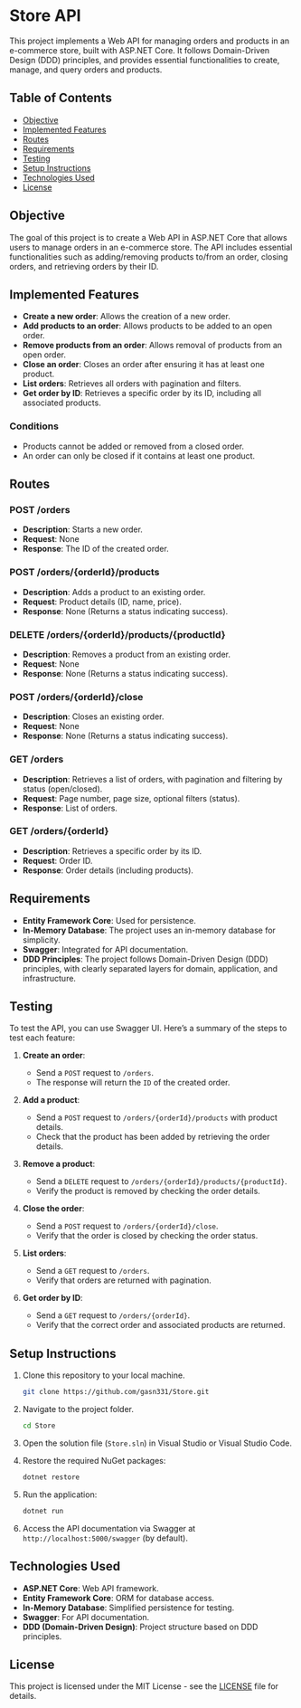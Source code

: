 
# Store API

This project implements a Web API for managing orders and products in an e-commerce store, built with ASP.NET Core. It follows Domain-Driven Design (DDD) principles, and provides essential functionalities to create, manage, and query orders and products.

## Table of Contents
- [Objective](#objective)
- [Implemented Features](#implemented-features)
- [Routes](#routes)
- [Requirements](#requirements)
- [Testing](#testing)
- [Setup Instructions](#setup-instructions)
- [Technologies Used](#technologies-used)
- [License](#license)

## Objective

The goal of this project is to create a Web API in ASP.NET Core that allows users to manage orders in an e-commerce store. The API includes essential functionalities such as adding/removing products to/from an order, closing orders, and retrieving orders by their ID.

## Implemented Features

- **Create a new order**: Allows the creation of a new order.
- **Add products to an order**: Allows products to be added to an open order.
- **Remove products from an order**: Allows removal of products from an open order.
- **Close an order**: Closes an order after ensuring it has at least one product.
- **List orders**: Retrieves all orders with pagination and filters.
- **Get order by ID**: Retrieves a specific order by its ID, including all associated products.

### Conditions
- Products cannot be added or removed from a closed order.
- An order can only be closed if it contains at least one product.

## Routes

### POST /orders
- **Description**: Starts a new order.
- **Request**: None
- **Response**: The ID of the created order.

### POST /orders/{orderId}/products
- **Description**: Adds a product to an existing order.
- **Request**: Product details (ID, name, price).
- **Response**: None (Returns a status indicating success).

### DELETE /orders/{orderId}/products/{productId}
- **Description**: Removes a product from an existing order.
- **Request**: None
- **Response**: None (Returns a status indicating success).

### POST /orders/{orderId}/close
- **Description**: Closes an existing order.
- **Request**: None
- **Response**: None (Returns a status indicating success).

### GET /orders
- **Description**: Retrieves a list of orders, with pagination and filtering by status (open/closed).
- **Request**: Page number, page size, optional filters (status).
- **Response**: List of orders.

### GET /orders/{orderId}
- **Description**: Retrieves a specific order by its ID.
- **Request**: Order ID.
- **Response**: Order details (including products).

## Requirements

- **Entity Framework Core**: Used for persistence.
- **In-Memory Database**: The project uses an in-memory database for simplicity.
- **Swagger**: Integrated for API documentation.
- **DDD Principles**: The project follows Domain-Driven Design (DDD) principles, with clearly separated layers for domain, application, and infrastructure.

## Testing

To test the API, you can use Swagger UI. Here’s a summary of the steps to test each feature:

1. **Create an order**:
   - Send a `POST` request to `/orders`.
   - The response will return the `ID` of the created order.

2. **Add a product**:
   - Send a `POST` request to `/orders/{orderId}/products` with product details.
   - Check that the product has been added by retrieving the order details.

3. **Remove a product**:
   - Send a `DELETE` request to `/orders/{orderId}/products/{productId}`.
   - Verify the product is removed by checking the order details.

4. **Close the order**:
   - Send a `POST` request to `/orders/{orderId}/close`.
   - Verify that the order is closed by checking the order status.

5. **List orders**:
   - Send a `GET` request to `/orders`.
   - Verify that orders are returned with pagination.

6. **Get order by ID**:
   - Send a `GET` request to `/orders/{orderId}`.
   - Verify that the correct order and associated products are returned.

## Setup Instructions

1. Clone this repository to your local machine.
   ```bash
   git clone https://github.com/gasn331/Store.git
   ```
   
2. Navigate to the project folder.
   ```bash
   cd Store
   ```
   
3. Open the solution file (`Store.sln`) in Visual Studio or Visual Studio Code.

4. Restore the required NuGet packages:
   ```bash
   dotnet restore
   ```

5. Run the application:
   ```bash
   dotnet run
   ```

6. Access the API documentation via Swagger at `http://localhost:5000/swagger` (by default).

## Technologies Used

- **ASP.NET Core**: Web API framework.
- **Entity Framework Core**: ORM for database access.
- **In-Memory Database**: Simplified persistence for testing.
- **Swagger**: For API documentation.
- **DDD (Domain-Driven Design)**: Project structure based on DDD principles.

## License

This project is licensed under the MIT License - see the [LICENSE](LICENSE) file for details.
